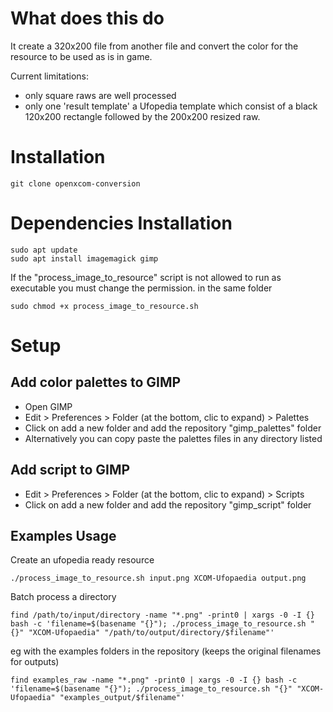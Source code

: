 # What does this do
It create a 320x200 file from another file and convert the color for the resource to be used as is in game.

Current limitations:
- only square raws are well processed
- only one 'result template' a Ufopedia template which consist of a black 120x200 rectangle followed by the 200x200 resized raw.

# Installation
```shell
git clone openxcom-conversion
```

# Dependencies Installation
```shell
sudo apt update
sudo apt install imagemagick gimp
```

If the "process_image_to_resource" script is not allowed to run as executable you must change the permission.
in the same folder
```
sudo chmod +x process_image_to_resource.sh
```

# Setup

## Add color palettes to GIMP
- Open GIMP
- Edit > Preferences > Folder (at the bottom, clic to expand) > Palettes
- Click on add a new folder and add the repository "gimp_palettes" folder
- Alternatively you can copy paste the palettes files in any directory listed

## Add script to GIMP

- Edit > Preferences > Folder (at the bottom, clic to expand) > Scripts
- Click on add a new folder and add the repository "gimp_script" folder

## Examples Usage

Create an ufopedia ready resource 
```shell
./process_image_to_resource.sh input.png XCOM-Ufopaedia output.png
```

Batch process a directory
```shell
find /path/to/input/directory -name "*.png" -print0 | xargs -0 -I {} bash -c 'filename=$(basename "{}"); ./process_image_to_resource.sh "{}" "XCOM-Ufopaedia" "/path/to/output/directory/$filename"'
```

eg with the examples folders in the repository (keeps the original filenames for outputs)
```shell
find examples_raw -name "*.png" -print0 | xargs -0 -I {} bash -c 'filename=$(basename "{}"); ./process_image_to_resource.sh "{}" "XCOM-Ufopaedia" "examples_output/$filename"'
```
